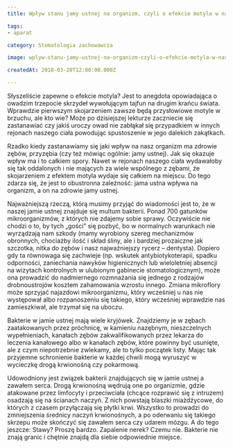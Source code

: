 ```yaml
---
title: Wpływ stanu jamy ustnej na organizm, czyli o efekcie motyla w naszym ciele

tags:
- aparat

category: Stomatologia zachowawcza

image: wplyw-stanu-jamy-ustnej-na-organizm-czyli-o-efekcie-motyla-w-naszym-ciele.webp

createdAt: 2018-03-20T12:00:00.000Z

---
```


Słyszeliście zapewne o efekcie motyla? Jest to anegdota opowiadająca o owadzim trzepocie skrzydeł  wywołującym tajfun na drugim krańcu świata.<!--more--> Wprawdzie pierwszym skojarzeniem zawsze będą przysłowiowe motyle w brzuchu, ale kto wie? Może po dzisiejszej lekturze zaczniecie się zastanawiać czy jakiś uroczy owad nie zabłąkał się przypadkiem w innych rejonach naszego ciała powodując spustoszenie w jego dalekich zakątkach.

Rzadko kiedy zastanawiamy się jaki wpływ na nasz organizm ma zdrowie zębów, przyzębia (czy też mówiąc ogólnie: jamy ustnej). Jak się okazuje wpływ ma i to całkiem spory. Nawet w rejonach naszego ciała wydawałoby się tak oddalonych i nie mających za wiele wspólnego z zębami, że skojarzeniem z efektem motyla wydaje się całkiem na miejscu. Do tego zdarza się, że jest to obustronna zależność: jama ustna wpływa na organizm, a on na zdrowie jamy ustnej.

Najważniejszą rzeczą, którą musimy przyjąć do wiadomości jest to, że w naszej jamie ustnej znajduje się multum bakterii. Ponad 700 gatunków mikroorganizmów, z których nie zdajemy sobie sprawy. Oczywiście nie chodzi o to, by tych „gości” się pozbyć, bo w normalnych warunkach nie wyrządzają nam szkody (mamy wyrobiony szereg mechanizmów obronnych, chociażby ilość i skład śliny, ale i bardziej prozaiczne jak szczotka, nitka do zębów i nasz najważniejszy rycerz – dentysta). Dopiero gdy ta równowaga się zachwieje (np. wskutek antybiotykoterapii, spadku odporności, zaniechania nawyków higienicznych lub wieloletniej absencji na wizytach kontrolnych w ulubionym gabinecie stomatologicznym), może ona prowadzić do nadmiernego rozmnażania się jednego z rodzajów drobnoustrojów kosztem zahamowania wzrostu innego. Zmiana mikroflory może sprzyjać najazdowi mikroorganizmu, który wcześniej u nas nie występował albo rozpanoszeniu się takiego, który wcześniej wprawdzie nas zamieszkiwał, ale trzymał się na uboczu.

Bakterie w jamie ustnej mają wiele kryjówek. Znajdziemy je w zębach zaatakowanych przez próchnicę, w kamieniu nazębnym, nieszczelnych wypełnieniach, kanałach zębów zakwalifikowanych przez lekarza do leczenia kanałowego albo w kanałach zębów, które powinny być usunięte, ale z czym niepotrzebnie zwlekamy, ale to tylko początek listy. Mając tak przyjemne schronienie bakterie w każdej chwili mogą wyruszyć w wycieczkę drogą krwionośną czy pokarmową.

Udowodniony jest związek bakterii znajdujących się w jamie ustnej a zawałem serca. Drogą krwionośną wędrują one po organizmie, gdzie atakowane przez limfocyty i przeciwciała (chcące rozprawić się z intruzem) osadzają się na ścianach naczyń. Z nich powstają blaszki miażdżycowe, do których z czasem przyłączają się płytki krwi. Wszystko to prowadzi do zmniejszenia średnicy naczyń krwionośnych, a po oderwaniu się takiego skrzepu może skończyć się zawałem serca czy udarem mózgu. A do tego jeszcze: Stawy? Proszę bardzo. Zapalenie nerek? Czemu nie. Bakterie nie znają granic i chętnie znajdą dla siebie odpowiednie miejsce.
